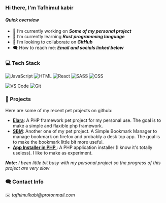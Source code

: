  ### Hi there, I'm Tafhimul kabir
 
 #### _Quick overview_
 
- 🔭 I’m currently working on _**Some of my personal project**_
- 🌱 I’m currently learning _**Rust programming language**_
- 👯 I’m looking to collaborate on _**GitHub**_
- :left_speech_bubble: How to reach me: _**Email and  socials linked below**_


### :computer: Tech Stack

![JavaScript](https://img.shields.io/badge/-javascript-F7DF1E?&style=for-the-badge&logo=javascript&logoColor=black) ![HTML](https://img.shields.io/badge/HTML5-E34F26?style=for-the-badge&logo=html5&logoColor=white) ![React](https://img.shields.io/badge/-PHP-grey?&style=for-the-badge&logo=php&logoColor=61DAFB) ![SASS](https://img.shields.io/badge/Sass-CC6699?style=for-the-badge&logo=sass&logoColor=white) ![CSS](https://img.shields.io/badge/-css3-1572B6?&style=for-the-badge&logo=css3&logoColor=white)

![VS Code](https://img.shields.io/badge/-VSCode-007ACC?&style=for-the-badge&logo=visual-studio-code&logoColor=white) ![Git](https://img.shields.io/badge/-Git-F05032?&style=for-the-badge&logo=git&logoColor=white)

### 💼 Projects
Here are some of my recent pet projects on github:

- **[Elara](https://github.com/darkmatter1971/elara)**: A PHP framework pet project for my personal use. The goal is to make a simple and flaxible php framework.
- **[SBM](https://github.com/darkmatter1971/sbm)**: Another one of my pet project. A Simple Bookmark Manager to manage bookmark on firefox and probably a desk top app. The goal is to make the bookmark little bit more useful.
- **[App Installer in PHP ](https://github.com/darkmatter1971/app-installer-php)**: A PHP application installer (I know it's totally useless). I like to make as experiment. 

_**Note:**_ _I been little bit busy with my personal project so the progress of this project are very slow_

### :left_speech_bubble: Contact Info
✉️ _tafhimulkabi@protonmail.com_  
